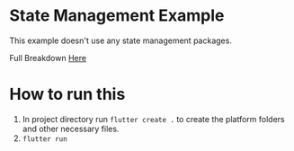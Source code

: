 # State Management Example

This example doesn't use any state management packages. 

Full Breakdown [Here](https://www.hungrimind.com/flutter/slivers)

# How to run this
1. In project directory run `flutter create .` to create the platform folders and other necessary files.
2. `flutter run`